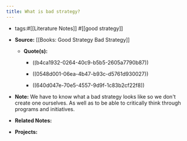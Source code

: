 ```yaml
---
title: What is bad strategy?
---
```


- tags:#[[Literature Notes]] #[[good strategy]]

- **Source:** [[Books: Good Strategy Bad Strategy]]
	 - **Quote(s):**
		 - ((b4ca1932-0264-40c9-b5b5-2605a7790b87))

		 - ((0548d001-06ea-4b47-b93c-d5761d930027))

		 - ((640d047e-70e5-4557-9d9f-1c83b2cf22f8))

- **Note:** We have to know what a bad strategy looks like so we don't create one ourselves. As well as to be able to critically think through programs and initiatives.

- **Related Notes:**

- **Projects:**
